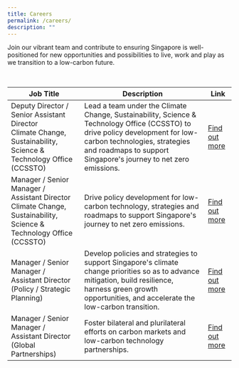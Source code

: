 ```yaml
---
title: Careers
permalink: /careers/
description: ""
---
```

Join our vibrant team and contribute to ensuring Singapore is well-positioned for new opportunities and possibilities to live, work and play as we transition to a low-carbon future.

<br>

| Job Title | Description| Link|
| -------- | -------- | -------- |
| Deputy Director / Senior Assistant Director <br> Climate Change, Sustainability, Science & Technology Office (CCSSTO)| Lead a team under the Climate Change, Sustainability, Science & Technology Office (CCSSTO) to drive policy development for low-carbon technologies, strategies and roadmaps to support Singapore's journey to net zero emissions.| [Find out more](https://www.careers.hrp.gov.sg/sap/bc/ui5_ui5/sap/ZGERCFA004/index.html?search-keyword=Strategy%20Group#/JobDescription/12681710/005056a3-d347-1edd-8ad0-9f3541c52aee)|
| Manager / Senior Manager / Assistant Director <br> Climate Change, Sustainability, Science & Technology Office (CCSSTO)| Drive policy development for low-carbon technology, strategies and roadmaps to support Singapore's journey to net zero emissions.| [Find out more](https://www.careers.hrp.gov.sg/sap/bc/ui5\_ui5/sap/ZGERCFA004/index.html?search-keyword=Strategy%20Group#/JobDescription/12681808/005056a3-d347-1edd-8ad0-df23ff1cd6bd)|
| Manager / Senior Manager / Assistant Director (Policy / Strategic Planning)|Develop policies and strategies to support Singapore's climate change priorities so as to advance mitigation, build resilience, harness green growth opportunities, and accelerate the low-carbon transition. | [Find out more](https://www.careers.hrp.gov.sg/sap/bc/ui5\_ui5/sap/ZGERCFA004/index.html?search-keyword=Strategy%20Group#/JobDescription/12681853/005056a3-d347-1eed-8ad1-14e2d43861a7)|
|Manager / Senior Manager / Assistant Director (Global Partnerships)|Foster bilateral and plurilateral efforts on carbon markets and low-carbon technology partnerships.|[Find out more](https://www.careers.hrp.gov.sg/sap/bc/ui5\_ui5/sap/ZGERCFA004/index.html?search-keyword=Strategy%20Group#/JobDescription/12681875/005056a3-d347-1eed-8ad1-3e4a0acdea32)|